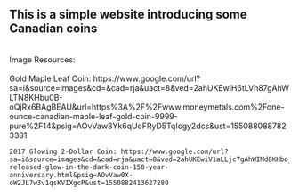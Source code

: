 ## This is a simple website introducing some Canadian coins
<br>
Image Resources:
<br>
<br>
    Gold Maple Leaf Coin: https://www.google.com/url?sa=i&source=images&cd=&cad=rja&uact=8&ved=2ahUKEwiH6tLVh87gAhWLTN8KHbu0B-oQjRx6BAgBEAU&url=https%3A%2F%2Fwww.moneymetals.com%2Fone-ounce-canadian-maple-leaf-gold-coin-9999-pure%2F14&psig=AOvVaw3Yk6qUoFRyD5TqIcgy2dcs&ust=1550880887823381

    2017 Glowing 2-Dollar Coin: https://www.google.com/url?sa=i&source=images&cd=&cad=rja&uact=8&ved=2ahUKEwiV1aLLjc7gAhWIMd8KHbo_BS8QjRx6BAgBEAU&url=https%3A%2F%2Fwww.cnbc.com%2F2017%2F06%2F27%2Fcanada-released-glow-in-the-dark-coin-150-year-anniversary.html&psig=AOvVaw0X-oW2JL7w3v1qsKVIXgcP&ust=1550882413627280



